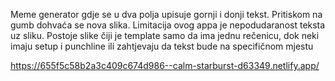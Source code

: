 Meme generator gdje se u dva polja upisuje gornji i donji tekst. Pritiskom na gumb dohvaća se nova slika.
Limitacija ovog appa je nepodudaranost teksta uz sliku. Postoje slike čiji je template samo da ima jednu rečenicu,
dok neki imaju setup i punchline ili zahtjevaju da tekst bude na specifičnom mjestu

https://655f5c58b2a3c409c674d986--calm-starburst-d63349.netlify.app/
